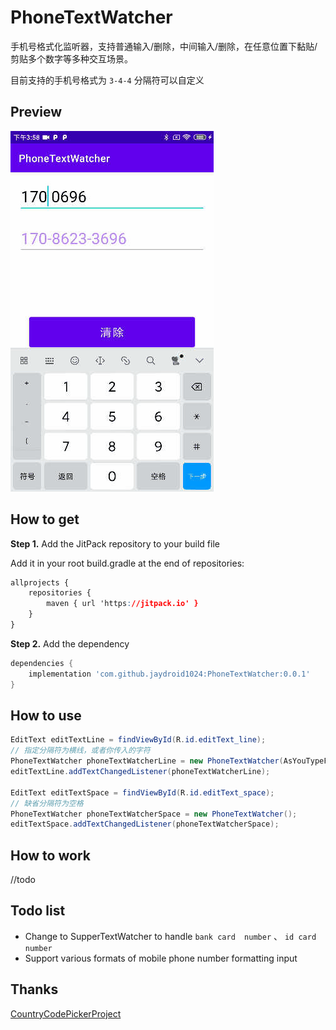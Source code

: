 # PhoneTextWatcher
手机号格式化监听器，支持普通输入/删除，中间输入/删除，在任意位置下黏贴/剪贴多个数字等多种交互场景。

目前支持的手机号格式为 `3-4-4`  分隔符可以自定义

## Preview

![video_phone_text_watcher](https://github.com/jaydroid1024/PhoneTextWatcher/blob/master/res/video_phone_text_watcher.gif?raw=true)





## How to get

**Step 1.** Add the JitPack repository to your build file

Add it in your root build.gradle at the end of repositories:

```css
allprojects {
    repositories {
        maven { url 'https://jitpack.io' }
    }
}
```

**Step 2.** Add the dependency

```groovy
dependencies {
    implementation 'com.github.jaydroid1024:PhoneTextWatcher:0.0.1'
}
```



## How to use

```java
EditText editTextLine = findViewById(R.id.editText_line);
// 指定分隔符为横线，或者你传入的字符
PhoneTextWatcher phoneTextWatcherLine = new PhoneTextWatcher(AsYouTypeFormatter.SEPARATOR_LINE);
editTextLine.addTextChangedListener(phoneTextWatcherLine);

EditText editTextSpace = findViewById(R.id.editText_space);
// 缺省分隔符为空格
PhoneTextWatcher phoneTextWatcherSpace = new PhoneTextWatcher();
editTextSpace.addTextChangedListener(phoneTextWatcherSpace);
```



## How to work

//todo



## Todo list

- Change to  SupperTextWatcher to handle `bank card  number` 、 `id card number` 
- Support various formats of mobile phone number formatting input



## Thanks

[CountryCodePickerProject](https://github.com/hbb20/CountryCodePickerProject)

